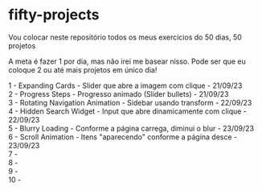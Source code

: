 # fifty-projects

Vou colocar neste repositório todos os meus exercícios do 50 dias, 50 projetos

A meta é fazer 1 por dia, mas não irei me basear nisso. Pode ser que eu coloque 2 ou até mais projetos em único dia!

1 - Expanding Cards - Slider que abre a imagem com clique - 21/09/23 <br>
2 - Progress Steps - Progresso animado (Slider bullets) - 21/09/23 <br>
3 - Rotating Navigation Animation - Sidebar usando transform - 22/09/23 <br>
4 - Hidden Search Widget - Input que abre dinamicamente com clique - 22/09/23 <br>
5 - Blurry Loading - Conforme a página carrega, diminui o blur - 23/09/23 <br>
6 - Scroll Animation - Itens "aparecendo" conforme a página desce - 23/09/23 <br>
7 - <br>
8 - <br>
9 - <br>
10 -<br>

